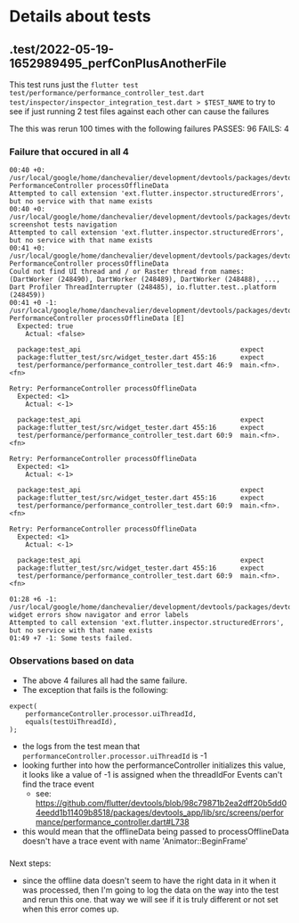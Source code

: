 # Details about tests

## .test/2022-05-19-1652989495_perfConPlusAnotherFile 
This test runs just the `flutter test test/performance/performance_controller_test.dart test/inspector/inspector_integration_test.dart > $TEST_NAME`
to try to see if just running 2 test files against each other can cause the failures

The this was rerun 100 times with the following failures
PASSES: 96 FAILS: 4

### Failure that occured in all 4
```
00:40 +0: /usr/local/google/home/danchevalier/development/devtools/packages/devtools_app/test/performance/performance_controller_test.dart: PerformanceController processOfflineData
Attempted to call extension 'ext.flutter.inspector.structuredErrors', but no service with that name exists
00:40 +0: /usr/local/google/home/danchevalier/development/devtools/packages/devtools_app/test/inspector/inspector_integration_test.dart: screenshot tests navigation
Attempted to call extension 'ext.flutter.inspector.structuredErrors', but no service with that name exists
00:41 +0: /usr/local/google/home/danchevalier/development/devtools/packages/devtools_app/test/performance/performance_controller_test.dart: PerformanceController processOfflineData
Could not find UI thread and / or Raster thread from names: (DartWorker (248490), DartWorker (248489), DartWorker (248488), ..., Dart Profiler ThreadInterrupter (248485), io.flutter.test..platform (248459))
00:41 +0 -1: /usr/local/google/home/danchevalier/development/devtools/packages/devtools_app/test/performance/performance_controller_test.dart: PerformanceController processOfflineData [E]
  Expected: true
    Actual: <false>

  package:test_api                                        expect
  package:flutter_test/src/widget_tester.dart 455:16      expect
  test/performance/performance_controller_test.dart 46:9  main.<fn>.<fn>

Retry: PerformanceController processOfflineData
  Expected: <1>
    Actual: <-1>

  package:test_api                                        expect
  package:flutter_test/src/widget_tester.dart 455:16      expect
  test/performance/performance_controller_test.dart 60:9  main.<fn>.<fn>

Retry: PerformanceController processOfflineData
  Expected: <1>
    Actual: <-1>

  package:test_api                                        expect
  package:flutter_test/src/widget_tester.dart 455:16      expect
  test/performance/performance_controller_test.dart 60:9  main.<fn>.<fn>

Retry: PerformanceController processOfflineData
  Expected: <1>
    Actual: <-1>

  package:test_api                                        expect
  package:flutter_test/src/widget_tester.dart 455:16      expect
  test/performance/performance_controller_test.dart 60:9  main.<fn>.<fn>

01:28 +6 -1: /usr/local/google/home/danchevalier/development/devtools/packages/devtools_app/test/inspector/inspector_integration_test.dart: widget errors show navigator and error labels
Attempted to call extension 'ext.flutter.inspector.structuredErrors', but no service with that name exists
01:49 +7 -1: Some tests failed.
```

### Observations based on data
- The above 4 failures all had the same failure. 
- The exception that fails is the following:
```
expect(
    performanceController.processor.uiThreadId,
    equals(testUiThreadId),
);
```
- the logs from the test mean that `performanceController.processor.uiThreadId` is -1
- looking further into how the performanceController initializes this value, it looks like a value of -1 is assigned when the threadIdFor Events can't find the trace event
    - see: https://github.com/flutter/devtools/blob/98c79871b2ea2dff20b5dd04eedd1b11409b8518/packages/devtools_app/lib/src/screens/performance/performance_controller.dart#L738
-  this would mean that the offlineData being passed to processOfflineData doesn't have a trace event with name 'Animator::BeginFrame'

###
Next steps:
- since the offline data doesn't seem to have the right data in it when it was processed, then I'm going to log the data on the way into the test and rerun this one. that way we will see if it is truly different or not set when this error comes up.

## 